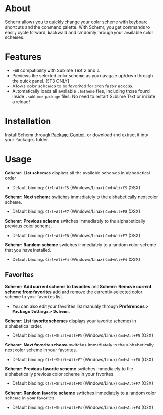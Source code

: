 # About
Schemr allows you to quickly change your color scheme with keyboard shortcuts and the command palette.  With Schemr, you get commands to easily cycle forward, backward and randomly through your available color schemes.

# Features
* Full compatibility with Sublime Text 2 and 3.
* Previews the selected color scheme as you navigate up/down through the quick panel. [ST3 ONLY]
* Allows color schemes to be favorited for even faster access.
* Automatically loads all available `.tmTheme` files, including those found inside `.sublime-package` files. No need to restart Sublime Text or initiate a reload!

# Installation
Install Schemr through [Package Control](http://wbond.net/sublime_packages/package_control), or download and extract it into your Packages folder.

# Usage

**Schemr: List schemes** displays all the available schemes in alphabetical order.

* Default binding: `Ctrl+Alt+F5` (Windows/Linux) `Cmd+Alt+F5` (OSX)

**Schemr: Next scheme** switches immediately to the alphabetically next color scheme.

* Default binding: `Ctrl+Alt+F7` (Windows/Linux) `Cmd+Alt+F8` (OSX)

**Schemr: Previous scheme** switches immediately to the alphabetically previous color scheme.

* Default binding: `Ctrl+Alt+F8` (Windows/Linux) `Cmd+Alt+F7` (OSX)

**Schemr: Random scheme** switches immediately to a random color scheme that you have installed.

* Default binding: `Ctrl+Alt+F4` (Windows/Linux) `Cmd+Alt+F4` (OSX)

## Favorites

**Schemr: Add current scheme to favorites** and **Schemr: Remove current scheme from favorites** add and remove the currently-selected color scheme to your favorites list.

* You can also edit your favorites list manually through **Preferences > Package Settings > Schemr**.

**Schemr: List favorite schemes** displays your favorite schemes in alphabetical order.

* Default binding: `Ctrl+Shift+Alt+F5` (Windows/Linux) `Cmd+Alt+F5` (OSX)

**Schemr: Next favorite scheme** switches immediately to the alphabetically next color scheme in your favorites.

* Default binding: `Ctrl+Shift+Alt+F7` (Windows/Linux) `Cmd+Alt+F8` (OSX)

**Schemr: Previous favorite scheme** switches immediately to the alphabetically previous color scheme in your favorites.

* Default binding: `Ctrl+Shift+Alt+F8` (Windows/Linux) `Cmd+Alt+F7` (OSX)

**Schemr: Random favorite scheme** switches immediately to a random color scheme in your favorites.

* Default binding: `Ctrl+Shift+Alt+F4` (Windows/Linux) `Cmd+Alt+F4` (OSX)
